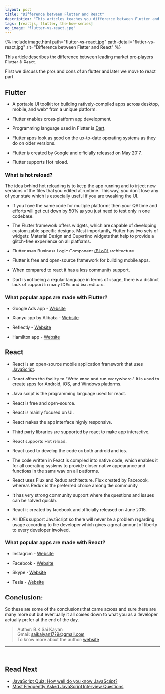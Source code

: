 ```yaml
---
layout: post
title: "Difference between Flutter and React"
description: "This articles teaches you difference between Flutter and React."
tags: [reactjs, flutter, the-how-series]
og_image: "flutter-vs-react.jpg"
---
```


{% include image.html path="flutter-vs-react.jpg" path-detail="flutter-vs-react.jpg" alt="Difference between Flutter and React" %}

This article describes the difference between leading market pro-players Flutter & React.

First we discuss the pros and cons of an flutter and later we move to react part.

## Flutter

- A portable UI toolkit for building natively-compiled apps across desktop, mobile, and web* from a unique platform.

- Flutter enables cross-platform app development.

- Programming language used in Flutter is [Dart](https://dart.dev/).

- Flutter apps look as good on the up-to-date operating systems as they do on older versions.

- Flutter is created by Google and officially released on May 2017.

- Flutter supports Hot reload.

### What is hot reload?

The idea behind hot reloading is to keep the app running and to inject new versions of the files that you edited at runtime. This way, you don't lose any of your state which is especially useful if you are tweaking the UI.

- If you have the same code for multiple platforms then your QA time and efforts will get cut down by 50% as you just need to test only in one codebase.

- The Flutter framework offers widgets, which are capable of developing customizable specific designs. Most importantly, Flutter has two sets of widgets: Material Design and Cupertino widgets that help to provide a glitch-free experience on all platforms.

- Flutter uses Business Logic Component [(BLoC)](https://docs.oracle.com/cd/E13213_01/wlevs/docs30/create_apps/pojo.html) architecture.

- Flutter is free and open-source framework for building mobile apps.

- When compared to react it has a less community support.

- Dart is not being a regular language in terms of usage, there is a distinct lack of support in many IDEs and text editors.

### What popular apps are made with Flutter?

- Google Ads app -  [Website](https://play.google.com/store/apps/details?id=com.google.android.apps.adwords&hl=en_IN)

- Xianyu app by Alibaba - [Website](https://play.google.com/store/apps/developer?id=XianYu+Game&hl=en_IN)

- Reflectly - [Website](https://play.google.com/store/apps/details?id=com.reflectlyApp&hl=en_IN)

- Hamilton app - [Website](https://play.google.com/store/apps/details?id=com.hamilton.app&hl=en_IN)


## React

- React is an open-source mobile application framework that uses [JavaScript](https://www.javascript.com/).

- React offers the facility to "Write once and run everywhere." It is used to create apps for Android, iOS, and Windows platforms.

- Java script is the programming language used for react.

- React is free and open-source.

- React is mainly focused on UI.

- React makes the app interface highly responsive.

- Third party libraries are supported by react to make app interactive.

- React supports Hot reload.

- React used to develop the code on both android and ios.

- The code written in React is compiled into native code, which enables it for all operating systems to provide closer native appearance and functions in the same way on all platforms.

- React uses Flux and Redux architecture. Flux created by Facebook, whereas Redux is the preferred choice among the community.

- It has very strong community support where the questions and issues can be solved quickly.

- React is created by facebook and officially released on June 2015.

- All IDEs support JavaScript so there will never be a problem regarding usage according to the developer which gives a great amount of liberty to every developer involved.


### What popular apps are made with React?

- Instagram - [Website](https://www.instagram.com/?hl=en)

- Facebook - [Website](https://www.facebook.com/)

- Skype - [Website](https://www.skype.com/en/)

- Tesla - [Website](https://www.tesla.com/)


## Conclusion:

So these are some of the conclusions that came across and sure there are many more out but eventually it all comes down to what you as a developer actually prefer at the end of the day.



> Author: B.K.Sai Kalyan <br>
> Gmail: saikalyan1729@gmail.com <br>
> To know more about the author: [website](https://sites.google.com/view/sai-kalyan-bhagavathula/home?authuser=1) <br>


---

<br>

## Read Next

- [JavaScript Quiz: How well do you know JavaScript?](/posts/javascript-quiz)
- [Most Frequently Asked JavaScript Interview Questions](/posts/frequently-asked-javascript-interview-questions)
